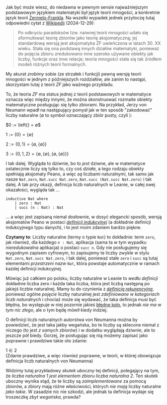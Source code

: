 Jak być może wiesz, do niedawna w pewnym sensie najważniejszym podstawowym językiem matematyki był
język teorii mnogości, a konkretnie język teorii
[Zermelo-Frankla](https://pl.wikipedia.org/wiki/Aksjomaty_Zermela-Fraenkla). Na wszelki wypadek
jednek przytoczę tutaj odpowiedni cytat z
[Wikipedii](https://pl.wikipedia.org/wiki/Teoria_mnogo%C5%9Bci) (2024-12-29):

> Po odkryciu paradoksów tzw. naiwnej teorii mnogości udało się sformułować teorię zbiorów jako
> teorię aksjomatyczną; jej standardową wersją jest aksjomatyka ZF uwieńczona w latach 30. XX
> wieku. Stała się ona podstawą innych działów matematyki, ponieważ do pojęcia zbioru zredukowano
> inne szeroko używane obiekty jak liczby, funkcje oraz inne relacje; teoria mnogości stała się tak
> źródłem modeli różnych teorii formalnych.

My akurat *zrobimy* sobie (ze strzałek i funkcji) pewną wersję teorii mnogości w jednym z
późniejszych rozdziałów, ale zanim to nastąpi, skorzystam tutaj z teorii *ZF* jako ważnego
przykładu. 

To, że teoria *ZF* ma status jednej z teorii podstawowych w matematyce oznacza więc między innymi,
że można skonstruować rozmaite obiekty matematyczne posługując się tylko zbiorami. Na przykład,
Jerzy von Neumann wpadł na następujący pomysł jak w ten sposób "zakodować" liczby naturalne ($∅$ to
symbol oznaczający zbiór pusty, czyli ${}$):

$0 := \left{\} = ∅$

$1 := \{0\} = \{∅\}$

$2 := \{0, 1\} = \{∅, \{∅\}\}$ 

$3 := \{0, 1, 2\} = \{∅, \{∅\}, \{∅, \{∅\}\}\}$

I tak dalej. Wygląda to dziwnie, bo to *jest* dziwne, ale w matematyce ostatecznie liczy się tylko
to, czy coś *działa*, a tego rodzaju obiekty spełniają aksjomaty Peano, a więc *są* liczbami
naturalnymi, tak samo jak nasze `Nat.zero`, `Nat.succ Nat.zero`, `Nat.succ (Nat.succ Nat.zero)` i
tak dalej. A tak przy okazji, definicja liczb naturalnych w Leanie, w całej swej okazałości, wygląda
tak ...

```lean
inductive Nat where
    | zero : Nat
    | succ (n : Nat) : Nat
```

... a więc jest zapisaną niemal dosłownie, w dosyć elegancki sposób, wersją aksjomatów Peano w
postaci [*definicji indukcyjnej*](https://pl.wikipedia.org/wiki/Indukcja_matematyczna) (a dokładnie
definicji indukcyjnego typu danych), i to jest moim zdaniem bardzo piękne.

**Czytamy to**: Liczby naturalne (termy o typie `Nat`) to dokładnie: term `zero`, jak również, dla
każdego `n : Nat`, aplikacja (sama ta w tym wypadku *nieredukowalna* aplikacja) o postaci `succ
n`. Gdy nie posługujemy się wygodnym zapisem cyfrowym, to zapisujemy te liczby zwykle w stylu
`Nat.zero`, `Nat.succ Nat.zero`, i tak dalej, ponieważ stałe `zero` i `succ` są tutaj elementami
*przestrzeni nazw* `Nat`, która powstaje automatycznie w ramach każdej definicji indukcyjnej. 

Mówiąc już całkiem po polsku, liczby naturalne w Leanie to *wedłu definicji* dokładnie liczba zero i
każda taka liczba, która jest liczbą następną po jakiejś liczbie naturalnej. Mamy tu do czynienia z
[*definicją rekurencyjną*](https://pl.wikipedia.org/wiki/Rekurencja), ponieważ ogólne *pojęcie*
liczby naturalnej jest *zdefiniowane w kategoriach liczb naturalnych* i chociaż może się wydawać, że
taka definicja musi być błędna, bo występuje w niej pozornie jakieś [błędne
koło](https://pl.wikipedia.org/wiki/B%C5%82%C4%99dne_ko%C5%82o_w_definiowaniu), to jednak *nie ma w
tym nic złego*, ale o tym będę mówił kiedy indziej.

O definicji liczb naturalnych autorstwa von Neumanna można by powiedzieć, że jest taka jakby
wegańska, bo te liczby są sklecone niemal z niczego (to jest *z samych zbiorów*) i w dodatku
wyglądają dziwnie, ale to jeszcze pół biedy. Gorzej, że posługując się nią możemy zapisać jako
poprawne i prawdziwe takie oto zdanie:

$1 ∈ 2$  
(Zdanie prawdziwe, a więc również poprawne, w teorii, w której obowiązuje definicja liczb
naturalnych von Neumanna)

Widzimy tutaj przykładowy *skutek uboczny* tej definicji, polegający na tym, że *liczba naturalna 1
jest elementem zbioru liczba naturalna 2*. Ten skutek uboczny wynika stąd, że te liczby są
*zaimplementowane* za pomocą zbiorów, a zbiory mają różne właściwości, których *nie mają* liczby
naturalne *jako takie*. W zasadzie nic nie szkodzi, ale jednak ta definicja wydaje się troszeczkę
*zbyt wegańska*, prawda?

